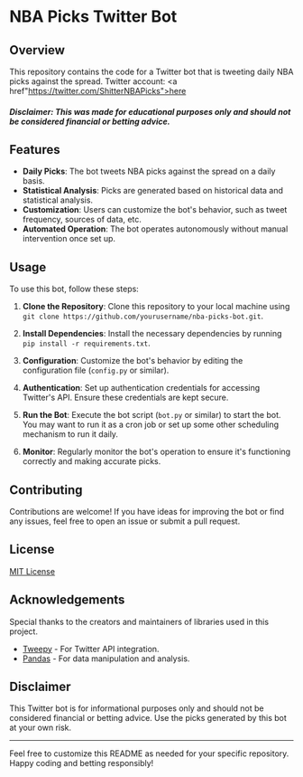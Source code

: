 # NBA Picks Twitter Bot

## Overview

This repository contains the code for a Twitter bot that is tweeting daily NBA picks against the spread.
Twitter account: <a href"https://twitter.com/ShitterNBAPicks">here</a>

##### Disclaimer: This was made for educational purposes only and should not be considered financial or betting advice.

## Features

- **Daily Picks**: The bot tweets NBA picks against the spread on a daily basis.
- **Statistical Analysis**: Picks are generated based on historical data and statistical analysis.
- **Customization**: Users can customize the bot's behavior, such as tweet frequency, sources of data, etc.
- **Automated Operation**: The bot operates autonomously without manual intervention once set up.

## Usage

To use this bot, follow these steps:

1. **Clone the Repository**: Clone this repository to your local machine using `git clone https://github.com/yourusername/nba-picks-bot.git`.

2. **Install Dependencies**: Install the necessary dependencies by running `pip install -r requirements.txt`.

3. **Configuration**: Customize the bot's behavior by editing the configuration file (`config.py` or similar).

4. **Authentication**: Set up authentication credentials for accessing Twitter's API. Ensure these credentials are kept secure.

5. **Run the Bot**: Execute the bot script (`bot.py` or similar) to start the bot. You may want to run it as a cron job or set up some other scheduling mechanism to run it daily.

6. **Monitor**: Regularly monitor the bot's operation to ensure it's functioning correctly and making accurate picks.

## Contributing

Contributions are welcome! If you have ideas for improving the bot or find any issues, feel free to open an issue or submit a pull request.

## License

[MIT License](/LICENSE)

## Acknowledgements

Special thanks to the creators and maintainers of libraries used in this project.

- [Tweepy](https://github.com/tweepy/tweepy) - For Twitter API integration.
- [Pandas](https://github.com/pandas-dev/pandas) - For data manipulation and analysis.

## Disclaimer

This Twitter bot is for informational purposes only and should not be considered financial or betting advice. Use the picks generated by this bot at your own risk.

---

Feel free to customize this README as needed for your specific repository. Happy coding and betting responsibly!
